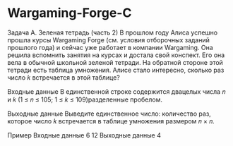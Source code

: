 # Wargaming-Forge-C
Задача A. Зеленая тетрадь (часть 2)
В прошлом году Алиса успешно прошла курсы Wargaming Forge (см. условия отборочных заданий прошлого года) и сейчас уже работает в компании Wargaming. Она решила вспомнить занятия на курсах и достала свой конспект. Его она вела в обычной школьной зеленой тетради. На обратной стороне этой тетради есть таблица умножения. Алисе стало интересно, сколько раз число 𝑘 встречается в этой таблице?

Входные данные
В единственной строке содержится двацелых числа 𝑛 и 𝑘 (1 ≤ 𝑛 ≤ 105; 1 ≤ 𝑘 ≤ 109)разделенные пробелом.

Выходные данные
Выведите единственное число: количество раз, которое число 𝑘 встречается в таблице умножения размером 𝑛 × 𝑛.

Пример
Входные данные
6 12
Выходные данные
4

